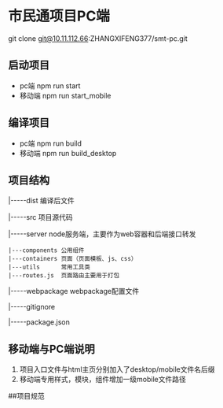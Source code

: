 市民通项目PC端
================

git clone git@10.11.112.66:ZHANGXIFENG377/smt-pc.git

启动项目
-
* pc端
npm run start
* 移动端
npm run start_mobile

编译项目
-
* pc端
npm run build
* 移动端
npm run build_desktop

项目结构
-----------------

  |-----dist  编译后文件
  
  |-----src   项目源代码
  
  |-----server node服务端，主要作为web容器和后端接口转发 
  
    |---components 公用组件 
    |---containers 页面（页面模板、js、css）
    |---utils      常用工具类
    |---routes.js  页面路由主要用于打包
  |-----webpackage webpackage配置文件
  
  |-----gitignore
  
  |-----package.json
  
移动端与PC端说明
-----------
1. 项目入口文件与html主页分别加入了desktop/mobile文件名后缀
2. 移动端专用样式，模块，组件增加一级mobile文件路径
  
##项目规范
  